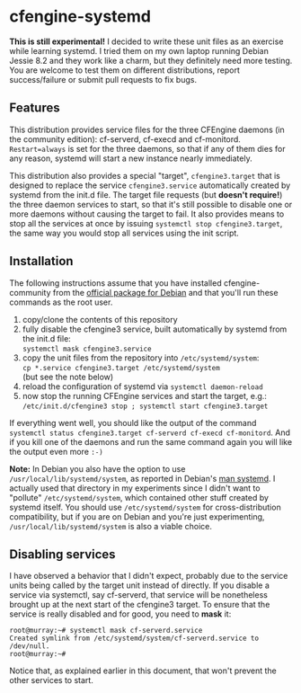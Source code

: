 # cfengine-systemd

**This is still experimental!** I decided to write these unit files as an
exercise while learning systemd. I tried them on my own laptop running
Debian Jessie 8.2 and they work like a charm, but they definitely need
more testing. You are welcome to test them on different distributions,
report success/failure or submit pull requests to fix bugs.


## Features

This distribution provides service files for the three CFEngine daemons (in the community
edition): cf-serverd, cf-execd and cf-monitord. `Restart=always` is
set for the three daemons, so that if any of them
dies for any reason, systemd will start a new instance nearly immediately.

This distribution also provides a special "target", `cfengine3.target`
that is designed to replace
the service `cfengine3.service` automatically created by systemd from
the init.d file. The target file requests (but **doesn't require!**)
the three daemon services to start, so that it's still possible to disable one
or more daemons without causing the target to fail. It also provides means
to stop all the services at once by issuing `systemctl stop cfengine3.target`,
the same way you would stop all services using the init script.



## Installation

The following instructions assume
that you have installed cfengine-community from the [official package
for Debian](https://cfengine.com/product/community/) and that you'll run
these commands as the root user.

1. copy/clone the contents of this repository
2. fully disable the cfengine3 service, built automatically by systemd from
the init.d file:<br/>```systemctl mask cfengine3.service```
3. copy the unit files from the repository into `/etc/systemd/system`:<br/>```cp *.service cfengine3.target /etc/systemd/system```<br/>(but see the note below)
4. reload the configuration of systemd via ```systemctl daemon-reload```
5. now stop the running CFEngine services and start the target, e.g.:<br/>```/etc/init.d/cfengine3 stop ; systemctl start cfengine3.target```

If everything went well, you should like the output of the command `systemctl status cfengine3.target cf-serverd cf-execd cf-monitord`. And if you kill one of the daemons and run the same command again you will like the output even more `:-)`

**Note:** In Debian you also have the option to use
`/usr/local/lib/systemd/system`, as reported in Debian's
[man systemd](http://manpages.debian.org/cgi-bin/man.cgi?query=systemd&apropos=0&sektion=0&manpath=Debian+8+jessie&format=html&locale=en).
I actually used
that directory in my experiments since I didn't want to "pollute"
`/etc/systemd/system`, which contained other stuff created by systemd itself.
You should use `/etc/systemd/system` for cross-distribution compatibility,
but if you are on Debian and you're just experimenting,
`/usr/local/lib/systemd/system` is also a viable choice.


## Disabling services
I have observed a behavior that I didn't expect, probably due to the service
units being called by the target unit instead of directly. If you disable a
service via systemctl, say cf-serverd, that service will be nonetheless
brought up at the next start of the cfengine3 target. To ensure that the
service is really disabled and for good, you need to **mask** it:


```
root@murray:~# systemctl mask cf-serverd.service 
Created symlink from /etc/systemd/system/cf-serverd.service to /dev/null.
root@murray:~# 

```

Notice that, as explained earlier in this document, that won't prevent the
other services to start.
